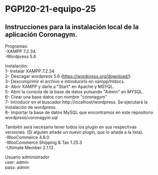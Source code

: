 # PGPI20-21-equipo-25

## Instrucciones para la instalación local de la aplicación Coronagym.
Programas: <br>
-XAMPP 7.2.34.<br>
-Wordpress 5.6

Instalación:<br>
1- Instalar XAMPP 7.2.34<br>
2- Descagar wordpress 5.6 (https://wordpress.org/download/).<br>
3- Descomprimir el archivo e introducirlo en xampp/htdocs.<br>
4- Abrir XAMPP y darle a "Start" en Apache y MSYQL.<br>
5- Abrir la consola de la base de datos pulsando "Admin" en MYSQL.<br>
6- Crear una base datos con nombre "coronagym"<br>
7- Introducir en el buscador http://localhost/wordpress. Se ejecutará la instalación de wordpress.<br>
8- Importar la base de datos MySQL que encontramos en este repositorio wordpress/coronagym.sql<br>

También será necesario tener todos los plugin en sus respectivas versiones.
(Si alguien añade un nuevo plugin, que lo añada a la lista).<br>
-WooCommerce 4.8.0<br>
-WooCommerce Shipping & Tax 1.25.3<br>
-Ultimate Member 2.1.13<br>

Usuario administrador <br>
user: admin<br>
pass: admin<br>


